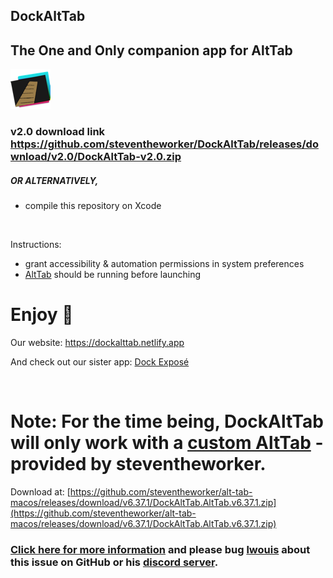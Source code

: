 ## DockAltTab

## The One and Only companion app for AltTab

![alt text](https://github.com/steventheworker/DockAltTab/blob/main/DockAltTab/Assets.xcassets/AppIcon.appiconset/icon_32x32@2x.png?raw=true)

### v2.0 download link https://github.com/steventheworker/DockAltTab/releases/download/v2.0/DockAltTab-v2.0.zip

##### OR ALTERNATIVELY,

-   compile this repository on Xcode

&nbsp;

Instructions:

-   grant accessibility & automation permissions in system preferences
-   [AltTab](https://alt-tab-macos.netlify.app) should be running before launching

#

# Enjoy 🤗

Our website: https://dockalttab.netlify.app

And check out our sister app: [Dock Exposé](https://dockexpose.netlify.app)

&nbsp;

# Note: For the time being, DockAltTab will only work with a [custom AltTab](https://github.com/steventheworker/alt-tab-macos) - provided by steventheworker.

Download at: [https://github.com/steventheworker/alt-tab-macos/releases/download/v6.37.1/DockAltTab.AltTab.v6.37.1.zip](https://github.com/steventheworker/alt-tab-macos/releases/download/v6.37.1/DockAltTab.AltTab.v6.37.1.zip)

### [Click here for more information](https://github.com/lwouis/alt-tab-macos/pull/1590#issuecomment-1131809994) and please bug [lwouis](https://github.com/lwouis/alt-tab-macos/) about this issue on GitHub or his [discord server](https://discord.gg/CVEPeDufJa).
